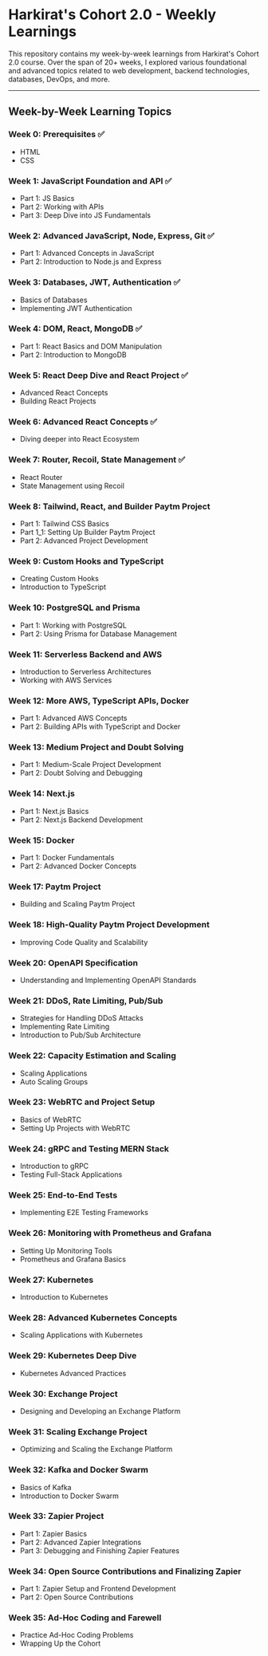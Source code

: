 # Harkirat's Cohort 2.0 - Weekly Learnings

This repository contains my week-by-week learnings from Harkirat's Cohort 2.0 course. Over the span of 20+ weeks, I explored various foundational and advanced topics related to web development, backend technologies, databases, DevOps, and more.

---

## **Week-by-Week Learning Topics**

### Week 0: Prerequisites ✅
- HTML
- CSS

### Week 1: JavaScript Foundation and API ✅
- Part 1: JS Basics
- Part 2: Working with APIs
- Part 3: Deep Dive into JS Fundamentals

### Week 2: Advanced JavaScript, Node, Express, Git ✅
- Part 1: Advanced Concepts in JavaScript
- Part 2: Introduction to Node.js and Express

### Week 3: Databases, JWT, Authentication ✅
- Basics of Databases
- Implementing JWT Authentication

### Week 4: DOM, React, MongoDB ✅
- Part 1: React Basics and DOM Manipulation
- Part 2: Introduction to MongoDB

### Week 5: React Deep Dive and React Project ✅
- Advanced React Concepts
- Building React Projects

### Week 6: Advanced React Concepts ✅
- Diving deeper into React Ecosystem

### Week 7: Router, Recoil, State Management ✅
- React Router
- State Management using Recoil

### Week 8: Tailwind, React, and Builder Paytm Project
- Part 1: Tailwind CSS Basics
- Part 1_1: Setting Up Builder Paytm Project
- Part 2: Advanced Project Development

### Week 9: Custom Hooks and TypeScript
- Creating Custom Hooks
- Introduction to TypeScript

### Week 10: PostgreSQL and Prisma
- Part 1: Working with PostgreSQL
- Part 2: Using Prisma for Database Management

### Week 11: Serverless Backend and AWS
- Introduction to Serverless Architectures
- Working with AWS Services

### Week 12: More AWS, TypeScript APIs, Docker
- Part 1: Advanced AWS Concepts
- Part 2: Building APIs with TypeScript and Docker

### Week 13: Medium Project and Doubt Solving
- Part 1: Medium-Scale Project Development
- Part 2: Doubt Solving and Debugging

### Week 14: Next.js
- Part 1: Next.js Basics
- Part 2: Next.js Backend Development

### Week 15: Docker
- Part 1: Docker Fundamentals
- Part 2: Advanced Docker Concepts

### Week 17: Paytm Project
- Building and Scaling Paytm Project

### Week 18: High-Quality Paytm Project Development
- Improving Code Quality and Scalability

### Week 20: OpenAPI Specification
- Understanding and Implementing OpenAPI Standards

### Week 21: DDoS, Rate Limiting, Pub/Sub
- Strategies for Handling DDoS Attacks
- Implementing Rate Limiting
- Introduction to Pub/Sub Architecture

### Week 22: Capacity Estimation and Scaling
- Scaling Applications
- Auto Scaling Groups

### Week 23: WebRTC and Project Setup
- Basics of WebRTC
- Setting Up Projects with WebRTC

### Week 24: gRPC and Testing MERN Stack
- Introduction to gRPC
- Testing Full-Stack Applications

### Week 25: End-to-End Tests
- Implementing E2E Testing Frameworks

### Week 26: Monitoring with Prometheus and Grafana
- Setting Up Monitoring Tools
- Prometheus and Grafana Basics

### Week 27: Kubernetes
- Introduction to Kubernetes

### Week 28: Advanced Kubernetes Concepts
- Scaling Applications with Kubernetes

### Week 29: Kubernetes Deep Dive
- Kubernetes Advanced Practices

### Week 30: Exchange Project
- Designing and Developing an Exchange Platform

### Week 31: Scaling Exchange Project
- Optimizing and Scaling the Exchange Platform

### Week 32: Kafka and Docker Swarm
- Basics of Kafka
- Introduction to Docker Swarm

### Week 33: Zapier Project
- Part 1: Zapier Basics
- Part 2: Advanced Zapier Integrations
- Part 3: Debugging and Finishing Zapier Features

### Week 34: Open Source Contributions and Finalizing Zapier
- Part 1: Zapier Setup and Frontend Development
- Part 2: Open Source Contributions

### Week 35: Ad-Hoc Coding and Farewell
- Practice Ad-Hoc Coding Problems
- Wrapping Up the Cohort
